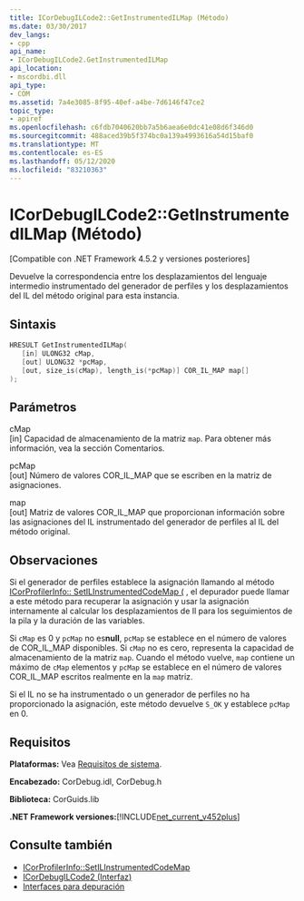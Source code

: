 ```yaml
---
title: ICorDebugILCode2::GetInstrumentedILMap (Método)
ms.date: 03/30/2017
dev_langs:
- cpp
api_name:
- ICorDebugILCode2.GetInstrumentedILMap
api_location:
- mscordbi.dll
api_type:
- COM
ms.assetid: 7a4e3085-8f95-40ef-a4be-7d6146f47ce2
topic_type:
- apiref
ms.openlocfilehash: c6fdb7040620bb7a5b6aea6e0dc41e08d6f346d0
ms.sourcegitcommit: 488aced39b5f374bc0a139a4993616a54d15baf0
ms.translationtype: MT
ms.contentlocale: es-ES
ms.lasthandoff: 05/12/2020
ms.locfileid: "83210363"
---
```

# <a name="icordebugilcode2getinstrumentedilmap-method"></a>ICorDebugILCode2::GetInstrumentedILMap (Método)
[Compatible con .NET Framework 4.5.2 y versiones posteriores]  
  
 Devuelve la correspondencia entre los desplazamientos del lenguaje intermedio instrumentado del generador de perfiles y los desplazamientos del IL del método original para esta instancia.  
  
## <a name="syntax"></a>Sintaxis  
  
```cpp
HRESULT GetInstrumentedILMap(  
   [in] ULONG32 cMap,  
   [out] ULONG32 *pcMap,  
   [out, size_is(cMap), length_is(*pcMap)] COR_IL_MAP map[]  
);  
```  
  
## <a name="parameters"></a>Parámetros  
 cMap  
 [in] Capacidad de almacenamiento de la matriz `map`. Para obtener más información, vea la sección Comentarios.  
  
 pcMap  
 [out] Número de valores COR_IL_MAP que se escriben en la matriz de asignaciones.  
  
 map  
 [out] Matriz de valores COR_IL_MAP que proporcionan información sobre las asignaciones del IL instrumentado del generador de perfiles al IL del método original.  
  
## <a name="remarks"></a>Observaciones  
 Si el generador de perfiles establece la asignación llamando al método [ICorProfilerInfo:: SetILInstrumentedCodeMap (](../profiling/icorprofilerinfo-setilinstrumentedcodemap-method.md) , el depurador puede llamar a este método para recuperar la asignación y usar la asignación internamente al calcular los desplazamientos de Il para los seguimientos de la pila y la duración de las variables.  
  
 Si `cMap` es 0 y `pcMap` no es**null**, `pcMap` se establece en el número de valores de COR_IL_MAP disponibles. Si `cMap` no es cero, representa la capacidad de almacenamiento de la matriz `map`. Cuando el método vuelve, `map` contiene un máximo de `cMap` elementos y `pcMap` se establece en el número de valores COR_IL_MAP escritos realmente en la `map` matriz.  
  
 Si el IL no se ha instrumentado o un generador de perfiles no ha proporcionado la asignación, este método devuelve `S_OK` y establece `pcMap` en 0.  
  
## <a name="requirements"></a>Requisitos  
 **Plataformas:** Vea [Requisitos de sistema](../../get-started/system-requirements.md).  
  
 **Encabezado:** CorDebug.idl, CorDebug.h  
  
 **Biblioteca:** CorGuids.lib  
  
 **.NET Framework versiones:**[!INCLUDE[net_current_v452plus](../../../../includes/net-current-v452plus-md.md)]  
  
## <a name="see-also"></a>Consulte también

- [ICorProfilerInfo::SetILInstrumentedCodeMap](../profiling/icorprofilerinfo-setilinstrumentedcodemap-method.md)
- [ICorDebugILCode2 (Interfaz)](icordebugilcode2-interface.md)
- [Interfaces para depuración](debugging-interfaces.md)

